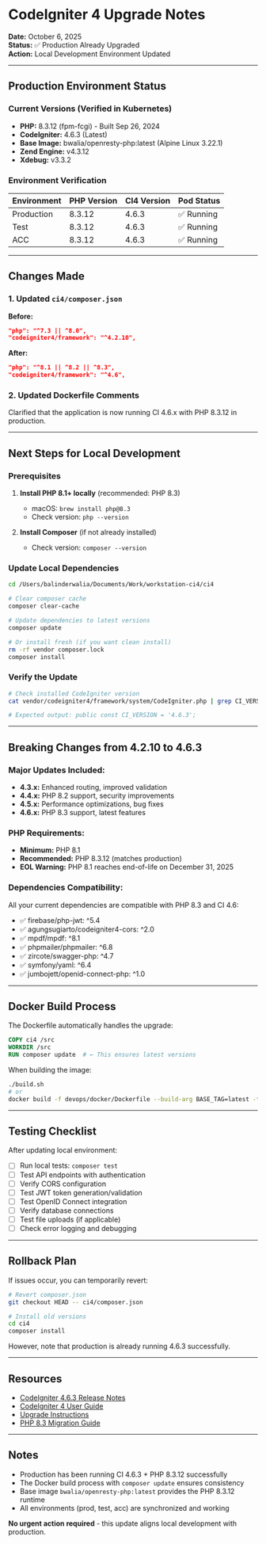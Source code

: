 # CodeIgniter 4 Upgrade Notes

**Date:** October 6, 2025  
**Status:** ✅ Production Already Upgraded  
**Action:** Local Development Environment Updated

---

## Production Environment Status

### Current Versions (Verified in Kubernetes)
- **PHP:** 8.3.12 (fpm-fcgi) - Built Sep 26, 2024
- **CodeIgniter:** 4.6.3 (Latest)
- **Base Image:** bwalia/openresty-php:latest (Alpine Linux 3.22.1)
- **Zend Engine:** v4.3.12
- **Xdebug:** v3.3.2

### Environment Verification
| Environment | PHP Version | CI4 Version | Pod Status |
|-------------|-------------|-------------|------------|
| Production  | 8.3.12      | 4.6.3       | ✅ Running |
| Test        | 8.3.12      | 4.6.3       | ✅ Running |
| ACC         | 8.3.12      | 4.6.3       | ✅ Running |

---

## Changes Made

### 1. Updated `ci4/composer.json`
**Before:**
```json
"php": "^7.3 || ^8.0",
"codeigniter4/framework": "^4.2.10",
```

**After:**
```json
"php": "^8.1 || ^8.2 || ^8.3",
"codeigniter4/framework": "^4.6",
```

### 2. Updated Dockerfile Comments
Clarified that the application is now running CI 4.6.x with PHP 8.3.12 in production.

---

## Next Steps for Local Development

### Prerequisites
1. **Install PHP 8.1+ locally** (recommended: PHP 8.3)
   - macOS: `brew install php@8.3`
   - Check version: `php --version`

2. **Install Composer** (if not already installed)
   - Check version: `composer --version`

### Update Local Dependencies

```bash
cd /Users/balinderwalia/Documents/Work/workstation-ci4/ci4

# Clear composer cache
composer clear-cache

# Update dependencies to latest versions
composer update

# Or install fresh (if you want clean install)
rm -rf vendor composer.lock
composer install
```

### Verify the Update

```bash
# Check installed CodeIgniter version
cat vendor/codeigniter4/framework/system/CodeIgniter.php | grep CI_VERSION

# Expected output: public const CI_VERSION = '4.6.3';
```

---

## Breaking Changes from 4.2.10 to 4.6.3

### Major Updates Included:
- **4.3.x:** Enhanced routing, improved validation
- **4.4.x:** PHP 8.2 support, security improvements
- **4.5.x:** Performance optimizations, bug fixes
- **4.6.x:** PHP 8.3 support, latest features

### PHP Requirements:
- **Minimum:** PHP 8.1
- **Recommended:** PHP 8.3.12 (matches production)
- **EOL Warning:** PHP 8.1 reaches end-of-life on December 31, 2025

### Dependencies Compatibility:
All your current dependencies are compatible with PHP 8.3 and CI 4.6:
- ✅ firebase/php-jwt: ^5.4
- ✅ agungsugiarto/codeigniter4-cors: ^2.0
- ✅ mpdf/mpdf: ^8.1
- ✅ phpmailer/phpmailer: ^6.8
- ✅ zircote/swagger-php: ^4.7
- ✅ symfony/yaml: ^6.4
- ✅ jumbojett/openid-connect-php: ^1.0

---

## Docker Build Process

The Dockerfile automatically handles the upgrade:
```dockerfile
COPY ci4 /src
WORKDIR /src
RUN composer update  # ← This ensures latest versions
```

When building the image:
```bash
./build.sh
# or
docker build -f devops/docker/Dockerfile --build-arg BASE_TAG=latest -t webimpetus .
```

---

## Testing Checklist

After updating local environment:

- [ ] Run local tests: `composer test`
- [ ] Test API endpoints with authentication
- [ ] Verify CORS configuration
- [ ] Test JWT token generation/validation
- [ ] Test OpenID Connect integration
- [ ] Verify database connections
- [ ] Test file uploads (if applicable)
- [ ] Check error logging and debugging

---

## Rollback Plan

If issues occur, you can temporarily revert:

```bash
# Revert composer.json
git checkout HEAD -- ci4/composer.json

# Install old versions
cd ci4
composer install
```

However, note that production is already running 4.6.3 successfully.

---

## Resources

- [CodeIgniter 4.6.3 Release Notes](https://github.com/codeigniter4/CodeIgniter4/releases/tag/v4.6.3)
- [CodeIgniter 4 User Guide](https://codeigniter4.github.io/userguide/)
- [Upgrade Instructions](https://codeigniter4.github.io/userguide/installation/upgrading.html)
- [PHP 8.3 Migration Guide](https://www.php.net/manual/en/migration83.php)

---

## Notes

- Production has been running CI 4.6.3 + PHP 8.3.12 successfully
- The Docker build process with `composer update` ensures consistency
- Base image `bwalia/openresty-php:latest` provides the PHP 8.3.12 runtime
- All environments (prod, test, acc) are synchronized and working

**No urgent action required** - this update aligns local development with production.
